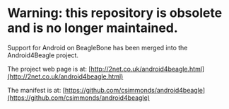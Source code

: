 # Warning: this repository is obsolete and is no longer maintained.

Support for Android on BeagleBone has been merged into the Android4Beagle
project.

The project web page is at: 
[http://2net.co.uk/android4beagle.html](http://2net.co.uk/android4beagle.html)

The manifest is at: 
[https://github.com/csimmonds/android4beagle](https://github.com/csimmonds/android4beagle)


